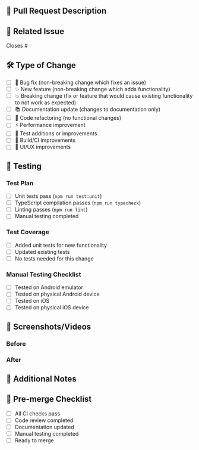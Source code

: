 ## 📝 Pull Request Description

<!-- Provide a brief description of the changes in this PR -->

## 🔗 Related Issue

<!-- Link to the issue this PR addresses (if applicable) -->
Closes #<!-- issue number -->

## 🛠️ Type of Change

<!-- Mark the relevant option with an "x" -->

- [ ] 🐛 Bug fix (non-breaking change which fixes an issue)
- [ ] ✨ New feature (non-breaking change which adds functionality)
- [ ] 💥 Breaking change (fix or feature that would cause existing functionality to not work as expected)
- [ ] 📚 Documentation update (changes to documentation only)
- [ ] 🔧 Code refactoring (no functional changes)
- [ ] ⚡ Performance improvement
- [ ] 🧪 Test additions or improvements
- [ ] 🔨 Build/CI improvements
- [ ] 🎨 UI/UX improvements

## 🧪 Testing

### Test Plan

<!-- Describe how you tested these changes -->

- [ ] Unit tests pass (`npm run test:unit`)
- [ ] TypeScript compilation passes (`npm run typecheck`)
- [ ] Linting passes (`npm run lint`)
- [ ] Manual testing completed

### Test Coverage

<!-- If applicable, describe what testing was added -->

- [ ] Added unit tests for new functionality
- [ ] Updated existing tests
- [ ] No tests needed for this change

### Manual Testing Checklist

<!-- Check all that apply -->

- [ ] Tested on Android emulator
- [ ] Tested on physical Android device
- [ ] Tested on iOS
- [ ] Tested on physical iOS device

## 📸 Screenshots/Videos

<!-- If your changes affect the UI, please provide screenshots or videos -->

### Before

<!-- Screenshots of the current behavior (if applicable) -->

### After

<!-- Screenshots of the new behavior -->

## 📝 Additional Notes

<!-- Any additional information, context, or notes for reviewers -->

## 🚦 Pre-merge Checklist

<!-- Final checks before merging -->

- [ ] All CI checks pass
- [ ] Code review completed
- [ ] Documentation updated
- [ ] Manual testing completed
- [ ] Ready to merge
